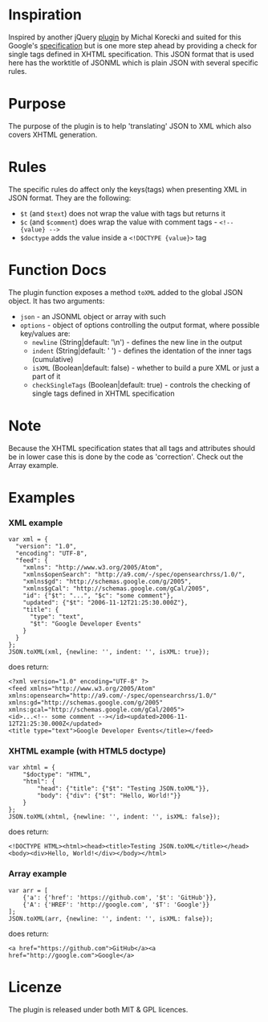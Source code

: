 Inspiration===========Inspired by another jQuery [plugin][old plugin] by Michal Korecki and suited for this Google's [specification][]but is one more step ahead by providing a check for single tags defined in XHTML specification. This JSON formatthat is used here has the worktitle of JSONML which is plain JSON with several specific rules.Purpose=======The purpose of the plugin is to help 'translating' JSON to XML which also coversXHTML generation.Rules=====The specific rules do affect only the keys(tags) when presenting XML in JSON format.They are the following:- `$t` (and `$text`) does not wrap the value with tags but returns it- `$c` (and `$comment`) does wrap the value with comment tags - `<!-- {value} -->`- `$doctype` adds the value inside a `<!DOCTYPE {value}>` tagFunction Docs=============The plugin function exposes a method `toXML` added to the global JSON object. It has two arguments:- `json` - an JSONML object or array with such- `options` - object of options controlling the output format, where possible key/values are:    - `newline` (String|default: '\n') - defines the new line in the output    - `indent` (String|default: '  ') - defines the identation of the inner tags (cumulative)    - `isXML` (Boolean|default: false) - whether to build a pure XML or just a part of it    - `checkSingleTags` (Boolean|default: true) - controls the checking of single tags defined in XHTML specificationNote====Because the XHTML specification states that all tags and attributes should be in lower case this is doneby the code as 'correction'. Check out the Array example.Examples========### XML example	var xml = {	  "version": "1.0",	  "encoding": "UTF-8",	  "feed": {	    "xmlns": "http://www.w3.org/2005/Atom",	    "xmlns$openSearch": "http://a9.com/-/spec/opensearchrss/1.0/",	    "xmlns$gd": "http://schemas.google.com/g/2005",	    "xmlns$gCal": "http://schemas.google.com/gCal/2005",	    "id": {"$t": "...", "$c": "some comment"},	    "updated": {"$t": "2006-11-12T21:25:30.000Z"},	    "title": {	      "type": "text",	      "$t": "Google Developer Events"	    }	  }	};	JSON.toXML(xml, {newline: '', indent: '', isXML: true});does return:	<?xml version="1.0" encoding="UTF-8" ?>	<feed xmlns="http://www.w3.org/2005/Atom" xmlns:opensearch="http://a9.com/-/spec/opensearchrss/1.0/" 	xmlns:gd="http://schemas.google.com/g/2005" xmlns:gcal="http://schemas.google.com/gCal/2005">	<id>...<!-- some comment --></id><updated>2006-11-12T21:25:30.000Z</updated>	<title type="text">Google Developer Events</title></feed>### XHTML example (with HTML5 doctype)	var xhtml = {	    "$doctype": "HTML",	    "html": {	        "head": {"title": {"$t": "Testing JSON.toXML"}},	        "body": {"div": {"$t": "Hello, World!"}}	    }	};	JSON.toXML(xhtml, {newline: '', indent: '', isXML: false});does return:	<!DOCTYPE HTML><html><head><title>Testing JSON.toXML</title></head><body><div>Hello, World!</div></body></html>### Array example	var arr = [		{'a': {'href': 'https://github.com', '$t': 'GitHub'}}, 		{'A': {'HREF': 'http://google.com', '$T': 'Google'}}	];	JSON.toXML(arr, {newline: '', indent: '', isXML: false});does return:	<a href="https://github.com">GitHub</a><a href="http://google.com">Google</a>Licenze=======The plugin is released under both MIT & GPL licences.[old plugin]: http://michalkorecki.com/content/introducing-json-xml-jquery-plugin[specification]: http://code.google.com/apis/gdata/docs/json.html[xhtml tags]: http://www.w3schools.com/tags/default.asp[see1]: http://developer.yahoo.com/yql/guide/yql-javascript-objects.html (jsonToXml)